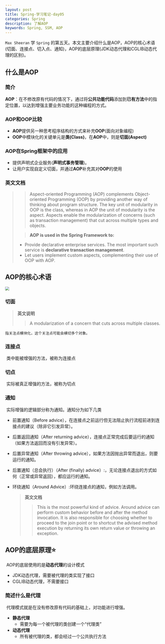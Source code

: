 ```yaml
---
layout: post
title: Spring-学习笔记-day05
categories: Spring
description: 了解AOP
keywords: Spring, SSM, AOP
---
```




`Max Sheeran` 学 `Spring` 的第五天。本文主要介绍什么是AOP，AOP的核心术语(切面、连接点、切入点、通知)，AOP的底层原理(JDK动态代理和CGLIB动态代理的区别)。

## 什么是AOP

### 简介

​	**AOP**：在不修改原有代码的情况下，通过将**公共功能代码**添加到**已有方法**中的指定位置，以达到增强主要业务功能的这种编程的方式。

### **AOP**和**OOP**比较

- **AOP**提供另一种思考程序结构的方式来补充**OOP**(面向对象编程)
- **OOP**中模块化的关键单元是**类(Class)**，在**AOP**中，则是**切面(Aspect)**

### **AOP**在**Spring**框架中的应用

- 提供声明式企业服务(**声明式事务管理**)。
- 让用户实现自定义切面，并通过**AOP**补充其对**OOP**的使用

### 英文文档

> > Aspect-oriented Programming (AOP) complements Object-oriented Programming (OOP) by providing another way of thinking about program structure. The key unit of modularity in OOP is the class, whereas in AOP the unit of modularity is the aspect. Aspects enable the modularization of concerns (such as transaction management) that cut across multiple types and objects.
>
> > **AOP is used in the Spring Framework to:**
>
> - Provide declarative enterprise services. The most important such service is **declarative transaction management**.
> - Let users implement custom aspects, complementing their use of OOP with AOP.

## AOP的核心术语

<img src="D:\Lenovo\Documents\GitHub\withoutfear-csu.github.io\images\posts\Spring\aop_terminology.png" style="zoom:80%;" />

### 切面

> **英文说明**
>
> > A modularization of a concern that cuts across multiple classes.

 	指关注点模块化，这个关注点可能会横切多个对象。

### 连接点

​	类中能被增强的方法，被称为连接点

### 切点

​	实际被真正增强的方法，被称为切点

### 通知

​	实际增强的逻辑部分称为通知。通知分为如下几类

- 前置通知（Before advice），在连接点之前运行但无法阻止执行流程前进到连接点的建议（除非它引发异常）。

- 后置返回通知（After returning advice），连接点正常完成后要运行的通知（如果方法返回而没有引发异常）。

- 后置异常通知（After throwing advice），如果方法因抛出异常而退出，则要运行的通知。

- 后置通知（总会执行）（After (finally) advice）:，无论连接点退出的方式如何（正常或异常返回），都应运行的通知。

- 环绕通知（Around Advice）:环绕连接点的通知，例如方法调用。

  > **英文文档**
  >
  > > This is the most powerful kind of advice. Around advice can perform custom behavior before and after the method invocation. It is also responsible for choosing whether to proceed to the join point or to shortcut the advised method execution by returning its own return value or throwing an exception.

## AOP的底层原理⭐

​	AOP的底层使用的是**动态代理**的设计模式

- JDK动态代理，需要被代理的类实现了接口
- CGLIB动态代理，不需要接口

### 简述什么是代理

​	代理模式就是在没有修改原有代码的基础上，对功能进行增强。

- **静态代理**
  - 需要为每一个被代理的类创建一个“代理类”
- **动态代理**
  - 所有被代理的类，都会经过一个公共执行方法

